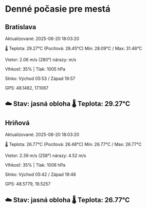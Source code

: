 ﻿# Denné počasie pre mestá

## Bratislava
Aktualizované: 2025-08-20 18:03:20

🌡️ Teplota: 29.27°C 
(Pocitová: 28.45°C)
Min: 28.09°C / Max: 31.46°C

Vietor: 2.06 m/s    (280°) 
nárazy:  m/s

Vlhkosť: 35% | Tlak: 1005 hPa

Slnko: Východ 05:53 / Západ 19:57

GPS: 48.1482, 17.1067

☁️ Stav: jasná obloha        🌡️ Teplota: 29.27°C
---

## Hriňová
Aktualizované: 2025-08-20 18:03:20

🌡️ Teplota: 26.77°C 
(Pocitová: 26.48°C)
Min: 26.77°C / Max: 26.77°C

Vietor: 2.39 m/s (258°)
nárazy: 4.52 m/s

Vlhkosť: 35% | Tlak: 1006 hPa

Slnko: Východ 05:42 / Západ 19:48

GPS: 48.5779, 19.5257

☁️ Stav: jasná obloha        🌡️ Teplota: 26.77°C
---

